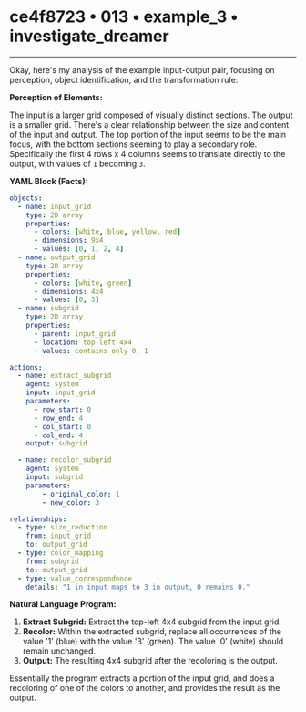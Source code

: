 # ce4f8723 • 013 • example_3 • investigate_dreamer

---
Okay, here's my analysis of the example input-output pair, focusing on perception, object identification, and the transformation rule:

**Perception of Elements:**

The input is a larger grid composed of visually distinct sections. The output is a smaller grid. There's a clear relationship between the size and content of the input and output. The top portion of the input seems to be the main focus, with the bottom sections seeming to play a secondary role. Specifically the first 4 rows x 4 columns seems to translate directly to the output, with values of `1` becoming `3`.

**YAML Block (Facts):**



```yaml
objects:
  - name: input_grid
    type: 2D array
    properties:
      - colors: [white, blue, yellow, red]
      - dimensions: 9x4
      - values: [0, 1, 2, 4]
  - name: output_grid
    type: 2D array
    properties:
      - colors: [white, green]
      - dimensions: 4x4
      - values: [0, 3]
  - name: subgrid
    type: 2D array
    properties:
      - parent: input_grid
      - location: top-left 4x4
      - values: contains only 0, 1

actions:
  - name: extract_subgrid
    agent: system
    input: input_grid
    parameters:
      - row_start: 0
      - row_end: 4
      - col_start: 0
      - col_end: 4
    output: subgrid

  - name: recolor_subgrid
    agent: system
    input: subgrid
    parameters:
        - original_color: 1
        - new_color: 3

relationships:
  - type: size_reduction
    from: input_grid
    to: output_grid
  - type: color_mapping
    from: subgrid
    to: output_grid
  - type: value_correspondence
    details: "1 in input maps to 3 in output, 0 remains 0."
```



**Natural Language Program:**

1.  **Extract Subgrid:** Extract the top-left 4x4 subgrid from the input grid.
2.  **Recolor:** Within the extracted subgrid, replace all occurrences of the value '1' (blue) with the value '3' (green). The value '0' (white) should remain unchanged.
3.  **Output:** The resulting 4x4 subgrid after the recoloring is the output.

Essentially the program extracts a portion of the input grid, and does a recoloring of one of the colors to another, and provides the result as the output.

